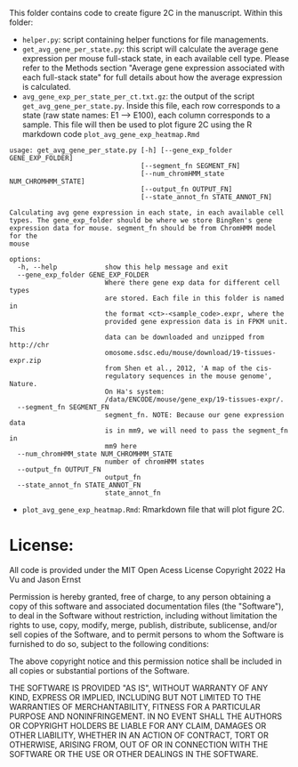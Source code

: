 This folder contains code to create figure 2C in the manuscript. Within this folder:

- ```helper.py```: script containing helper functions for file managements. 
- ```get_avg_gene_per_state.py```: this script will calculate the average gene expression per mouse full-stack state, in each available cell type. Please refer to the Methods section "Average gene expression associated with each full-stack state" for full details about how the average expression is calculated. 
- ```avg_gene_exp_per_state_per_ct.txt.gz```: the output of the script ```get_avg_gene_per_state.py```. Inside this file, each row corresponds to a state (raw state names: E1 --> E100), each column corresponds to a sample. This file will then be used to plot figure 2C using the R markdown code ```plot_avg_gene_exp_heatmap.Rmd```
```
usage: get_avg_gene_per_state.py [-h] [--gene_exp_folder GENE_EXP_FOLDER]
                                 [--segment_fn SEGMENT_FN]
                                 [--num_chromHMM_state NUM_CHROMHMM_STATE]
                                 [--output_fn OUTPUT_FN]
                                 [--state_annot_fn STATE_ANNOT_FN]

Calculating avg gene expression in each state, in each available cell
types. The gene_exp_folder should be where we store BingRen's gene
expression data for mouse. segment_fn should be from ChromHMM model for the
mouse

options:
  -h, --help            show this help message and exit
  --gene_exp_folder GENE_EXP_FOLDER
                        Where there gene exp data for different cell types
                        are stored. Each file in this folder is named in
                        the format <ct>-<sample_code>.expr, where the
                        provided gene expression data is in FPKM unit. This
                        data can be downloaded and unzipped from http://chr
                        omosome.sdsc.edu/mouse/download/19-tissues-expr.zip
                        from Shen et al., 2012, 'A map of the cis-
                        regulatory sequences in the mouse genome', Nature.
                        On Ha's system:
                        /data/ENCODE/mouse/gene_exp/19-tissues-expr/.
  --segment_fn SEGMENT_FN
                        segment_fn. NOTE: Because our gene expression data
                        is in mm9, we will need to pass the segment_fn in
                        mm9 here
  --num_chromHMM_state NUM_CHROMHMM_STATE
                        number of chromHMM states
  --output_fn OUTPUT_FN
                        output_fn
  --state_annot_fn STATE_ANNOT_FN
                        state_annot_fn
```
- ```plot_avg_gene_exp_heatmap.Rmd```: Rmarkdown file that will plot figure 2C. 

# License:
All code is provided under the MIT Open Acess License
Copyright 2022 Ha Vu and Jason Ernst

Permission is hereby granted, free of charge, to any person obtaining a copy of this software and associated documentation files (the "Software"), to deal in the Software without restriction, including without limitation the rights to use, copy, modify, merge, publish, distribute, sublicense, and/or sell copies of the Software, and to permit persons to whom the Software is furnished to do so, subject to the following conditions:

The above copyright notice and this permission notice shall be included in all copies or substantial portions of the Software.

THE SOFTWARE IS PROVIDED "AS IS", WITHOUT WARRANTY OF ANY KIND, EXPRESS OR IMPLIED, INCLUDING BUT NOT LIMITED TO THE WARRANTIES OF MERCHANTABILITY, FITNESS FOR A PARTICULAR PURPOSE AND NONINFRINGEMENT. IN NO EVENT SHALL THE AUTHORS OR COPYRIGHT HOLDERS BE LIABLE FOR ANY CLAIM, DAMAGES OR OTHER LIABILITY, WHETHER IN AN ACTION OF CONTRACT, TORT OR OTHERWISE, ARISING FROM, OUT OF OR IN CONNECTION WITH THE SOFTWARE OR THE USE OR OTHER DEALINGS IN THE SOFTWARE.


